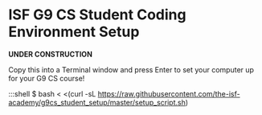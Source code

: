 # ISF G9 CS Student Coding Environment Setup

**UNDER CONSTRUCTION**

Copy this into a Terminal window and press Enter to set your computer up for your G9 CS course!

  :::shell
  $ bash < <(curl -sL https://raw.githubusercontent.com/the-isf-academy/g9cs_student_setup/master/setup_script.sh)